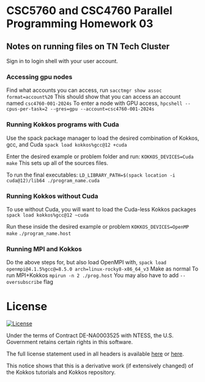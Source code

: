# CSC5760 and CSC4760 Parallel Programming Homework 03

## Notes on running files on TN Tech Cluster
Sign in to login shell with your user account. 

### Accessing gpu nodes
Find what accounts you can access, run 
`sacctmgr show assoc format=account%20`
This should show that you can access an account named `csc4760-001-2024s`
To enter a node with GPU access, 
`hpcshell --cpus-per-task=2 --gres=gpu --account=csc4760-001-2024s`

### Running Kokkos programs with Cuda
Use the spack package manager to load the desired combination of Kokkos, gcc, and Cuda
`spack load kokkos%gcc@12 +cuda`

Enter the desired example or problem folder and run: 
`KOKKOS_DEVICES=Cuda    make`
This sets up all of the sources files.

To run the final executables:
`LD_LIBRARY_PATH=$(spack location -i cuda@12)/lib64 ./program_name.cuda`

### Running Kokkos without Cuda
To use without Cuda, you will want to load the Cuda-less Kokkos packages
`spack load kokkos%gcc@12 ~cuda`

Run these inside the desired example or problem
`KOKKOS_DEVICES=OpenMP    make`
`./program_name.host`
### Running MPI and Kokkos
Do the above steps for, but also load OpenMPI with,
`spack load openmpi@4.1.5%gcc@=8.5.0 arch=linux-rocky8-x86_64_v3`
Make as normal
To run MPI+Kokkos
`mpirun -n 2 ./prog.host`
You may also have to add `--oversubscribe` flag
# License

[![License](https://img.shields.io/badge/License-BSD%203--Clause-blue.svg)](https://opensource.org/licenses/BSD-3-Clause)

Under the terms of Contract DE-NA0003525 with NTESS,
the U.S. Government retains certain rights in this software.

The full license statement used in all headers is available [here](https://kokkos.github.io/kokkos-core-wiki/license.html) or
[here](https://github.com/kokkos/kokkos/blob/master/LICENSE).

This notice shows that this is a derivative work (if extensively changed) of the Kokkos tutorials and Kokkos repository. 

